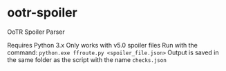 # ootr-spoiler
OoTR Spoiler Parser

Requires Python 3.x
Only works with v5.0 spoiler files
Run with the command: `python.exe ffroute.py <spoiler_file.json>`
Output is saved in the same folder as the script with the name `checks.json`